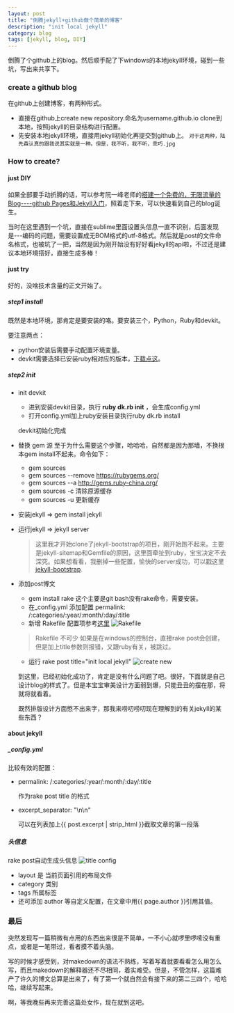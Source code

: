 ```yaml
---
layout: post
title: "倒腾jekyll+github做个简单的博客"
description: "init local jekyll"
category: blog
tags: [jekyll, blog, DIY]
---
```


倒腾了个github上的blog。然后顺手配了下windows的本地jekyll环境，碰到一些坑，写出来共享下。

### create a github blog
在github上创建博客，有两种形式。
- 直接在github上create new repository.命名为username.github.io
  clone到本地，按照jekyll的目录结构进行配置。
- 先安装本地jekyll环境，直接用jekyll初始化再提交到github上。
 `对于这两种，陆先森认真的跟我说其实就是一种。但是，我不听，我不听，乖巧.jpg`

### How to create?
#### just DIY
如果全部要手动折腾的话，可以参考阮一峰老师的[搭建一个免费的，无限流量的Blog----github Pages和Jekyll入门](http://www.ruanyifeng.com/blog/2012/08/blogging_with_jekyll.html)，照着走下来，可以快速看到自己的blog诞生。

当时在这里遇到一个坑，直接在sublime里面设置头信息一直不识别，后面发现是---编码的问题，需要设置成无BOM格式的utf-8格式。然后就是post的文件命名格式，也被坑了一把，当然是因为刚开始没有好好看jekyll的api啦，不过还是建议本地环境搭好，直接生成多棒！

#### just try
好的，没啥技术含量的正文开始了。

##### step1 install
既然是本地环境，那肯定是要安装的咯。要安装三个，Python，Ruby和devkit。

要注意两点：
- python安装后需要手动配置环境变量。
- devkit需要选择已安装ruby相对应的版本，[下载点这](http://rubyinstaller.org/downloads/)。

##### step2 init
- init devkit
	- 进到安装devkit目录，执行 **ruby dk.rb init** ，会生成config.yml
	- 打开config.yml加上ruby安装目录执行ruby dk.rb install

  devkit初始化完成

- 替换 gem 源
  至于为什么需要这个步骤，哈哈哈，自然都是因为那墙，不换根本gem install不起来。命令如下：
	- gem sources
	- gem sources --remove https://rubygems.org/
	- gem sources --a http://gems.ruby-china.org/
	- gem sources -c 清除原源缓存
	- gem sources -u 更新缓存

- 安装jekyll => gem install jekyll
- 运行jekyll => jekyll server
	> 这里我才开始clone了jekyll-bootstrap的项目，刚开始跑不起来。主要是jekyll-sitemap和Gemfile的原因，这里面牵扯到ruby，宝宝决定不去深究。如果想看看，我删掉一些配置，愉快的server成功，可以戳这里[jekyll-bootstrap](https://github.com/ayfickle/jekyll-bootstrap).

- 添加post博文
	- gem install rake 这个主要是git bash没有rake命令，需要安装。
	- 在_config.yml 添加配置 permalink: /:categories/:year/:month/:day/:title 
	- 新增 Rakefile 配置项参考[这里](https://github.com/ayfickle/ayfickle.github.io/blob/master/Rakefile)
	![Rakefile](https://ayfickle.github.io/assets/themes/ayfickle/imgs/init/step1.png)
	> Rakefile 不可少
	如果是在windows的控制台，直接rake post会创建，但是加上title参数则报错，又跟ruby有关，被跳过。

	- 运行 rake post title="init local jekyll"
	![create new](https://ayfickle.github.io/assets/themes/ayfickle/imgs/init/step3.png)

  到这里，已经初始化成功了，肯定是没有什么问题了吧。很好，下面就是自己设计blog的样式了。但是本宝宝审美设计方面弱到爆，只能丑丑的摆在那，将就将就看着。

  既然排版设计方面憋不出来字，那我来唠叨唠叨现在理解到的有关jekyll的某些东西？

#### about jekyll
##### _config.yml
比较有效的配置：
- permalink: /:categories/:year/:month/:day/:title 

  作为rake post title 的格式
- excerpt_separator: "\n\n"

  可以在列表加上{{ post.excerpt | strip_html }}截取文章的第一段落
##### 头信息
rake post自动生成头信息
![title config](https://ayfickle.github.io/assets/themes/ayfickle/imgs/init/step2.png)
- layout 是 当前页面引用的布局文件
- category 类别
- tags 所属标签
- 还可添加 author 等自定义配置，在文章中用{{ page.author }}引用其值。

### 最后
突然发现写一篇稍微有点用的东西出来很是不简单，一不小心就啰里啰嗦没有重点，或者是一笔带过，看者摸不着头脑。

写的时候才感受到，对makedown的语法不熟练，写着写着就要看看怎么用怎么写，而且makedown的解释器还不尽相同，着实难受。但是，不管怎样，这篇难产了许久的博文总算是出来了，有了第一个就自然会有接下来的第二三四个，哈哈哈，继续写起来。

啊，等我晚些再来完善这篇处女作，现在就到这吧。